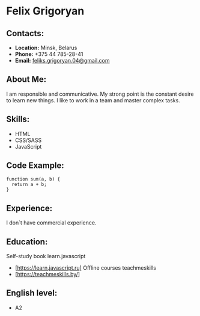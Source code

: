 # Felix Grigoryan

## Contacts: 
* **Location:** Minsk, Belarus
* **Phone:** +375 44 785-28-41
* **Email:** feliks.grigoryan.04@gmail.com

## About Me:
I am responsible and communicative. My strong point is the constant desire to learn new things. I like to work in a team and master complex tasks.

## Skills:
* HTML
* CSS/SASS
* JavaScript

## Code Example:
```
function sum(a, b) {
  return a + b;
}
```
## Experience: 
I don`t have commercial experience.

## Education:
Self-study book learn.javascript
* [https://learn.javascript.ru] 
Offline courses teachmeskills
* [https://teachmeskills.by/] 

## English level:
* A2